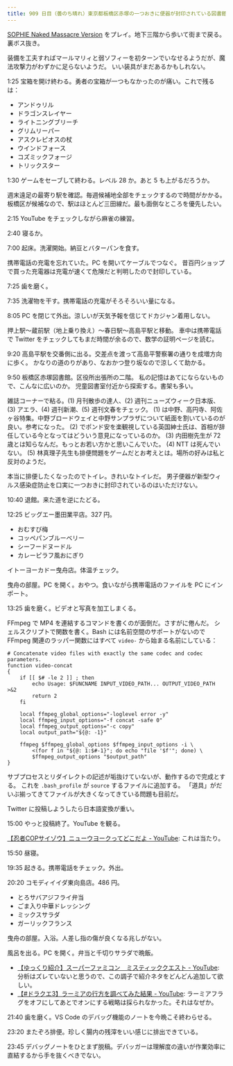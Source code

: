 ```yaml
---
title: 909 日目（曇のち晴れ）東京都板橋区赤塚の一つおきに便器が封印されている図書館
---
```


[SOPHIE Naked Massacre Version][dtp22b] をプレイ。地下三階から歩いて街まで戻る。裏ボス抜き。

装備を工夫すればマールマリィと弱ソフィーを初ターンでいなせるようだが、魔法攻撃力がわずかに足らないようだ。
いい装具がまだあるかもしれない。

1:25 宝箱を開け終わる。勇者の宝箱が一つもなかったのが痛い。これで残るは：

* アンドゥリル
* ドラゴンスレイヤー
* ライトニングブリーチ
* グリムリーパー
* アスクレピオスの杖
* ウインドフォース
* コズミックフォージ
* トリックスター

1:30 ゲームをセーブして終わる。レベル 28 か。あと 5 も上がるだろうか。

週末遠足の最寄り駅を確認。毎週候補地全部をチェックするので時間がかかる。
板橋区が候補なので、駅はほとんど三田線だ。最も面倒なところを優先したい。

2:15 YouTube をチェックしながら麻雀の練習。

2:40 寝るか。

7:00 起床。洗濯開始。納豆とバターパンを食す。

携帯電話の充電を忘れていた。PC を開いてケーブルでつなぐ。
昔百円ショップで買った充電器は充電が速くて危険だと判明したので封印している。

7:25 歯を磨く。

7:35 洗濯物を干す。携帯電話の充電がそろそろいい量になる。

8:05 PC を閉じて外出。涼しいが天気予報を信じてドカジャン着用しない。

押上駅～蔵前駅（地上乗り換え）～春日駅～高島平駅と移動。
車中は携帯電話で Twitter をチェックしてもまだ時間が余るので、数学の証明ページを読む。

9:20 高島平駅を交番側に出る。交差点を渡って高島平警察署の通りを成増方向に歩く。
かなりの道のりがあり、なおかつ登り坂なので涼しくて助かる。

9:50 板橋区赤塚図書館。区役所出張所の二階。
私の記憶はあてにならないもので、こんなに広いのか。
児童図書室付近から探索する。書架も多い。

雑誌コーナーで粘る。(1) 月刊散歩の達人、(2) 週刊ニューズウィーク日本版、(3) アエラ、(4) 週刊新潮、(5) 週刊文春をチェック。
(1) は中野、高円寺、阿佐ヶ谷特集。中野ブロードウェイと中野サンプラザについて紙面を割いているのが良い。参考になった。
(2) でポンド安を楽観視している英国紳士氏は、首相が辞任している今となってはどういう意見になっているのか。
(3) 内田樹先生が 72 歳とは知らなんだ。もっとお若い方かと思いこんでいた。
(4) NTT は死んでいない。
(5) 林真理子先生も排便問題をゲームだとお考えとは。場所の好みは私と反対のようだ。

本当に排便したくなったのでトイレ。きれいなトイレだ。
男子便器が新型ウィルス感染症防止を口実に一つおきに封印されているのはいただけない。

10:40 退館。来た道を逆にたどる。

12:25 ビッグエー墨田業平店。327 円。

* おむすび梅
* コッペパンブルーベリー
* シーフードヌードル
* カレーピラフ風おにぎり

イトーヨーカドー曳舟店。体温チェック。

曳舟の部屋。PC を開く。おやつ。食いながら携帯電話のファイルを PC にインポート。

13:25 歯を磨く。ビデオと写真を加工しまくる。

FFmpeg で MP4 を連結するコマンドを書くのが面倒だ。さすがに倦んだ。
シェルスクリプトで関数を書く。Bash には名前空間のサポートがないので
FFmpeg 関連のラッパー関数にはすべて `video-` から始まる名前にしている：

```shell
# Concatenate video files with exactly the same codec and codec parameters.
function video-concat
{
    if [[ $# -le 2 ]] ; then
        echo Usage: $FUNCNAME INPUT_VIDEO_PATH... OUTPUT_VIDEO_PATH >&2
        return 2
    fi

    local ffmpeg_global_options="-loglevel error -y"
    local ffmpeg_input_options="-f concat -safe 0"
    local ffmpeg_output_options="-c copy"
    local output_path="${@: -1}"

    ffmpeg $ffmpeg_global_options $ffmpeg_input_options -i \
        <(for f in "${@: 1:$#-1}"; do echo "file '$f'"; done) \
        $ffmpeg_output_options "$output_path"
}
```

サブプロセスとリダイレクトの記述が垢抜けていないが、動作するので完成とする。
これを `.bash_profile` が `source` するファイルに追加する。
「道具」がだいぶ揃ってきてファイルが大きくなってきている問題も目前だ。

Twitter に投稿しようしたら日本語変換が重い。

15:00 やっと投稿終了。YouTube を観る。

[【忍者COPサイゾウ】ニューウヨークってどこだよ - YouTube](https://www.youtube.com/watch?v=iHjb26pN7Vk):
これは当たり。

15:50 昼寝。

19:35 起きる。携帯電話をチェック。外出。

20:20 コモディイイダ東向島店。486 円。

* とろサバアジフライ弁当
* ごま入り中華ドレッシング
* ミックスサラダ
* ガーリックフランス

曳舟の部屋。入浴。人差し指の傷が良くなる兆しがない。

風呂を出る。PC を開く。弁当と千切りサラダで晩飯。

* [【ゆっくり紹介】スーパーファミコン　ミスティッククエスト - YouTube](https://www.youtube.com/watch?v=YXoVG_VIeHM):
  分析はズレていないと思うので、この調子で紹介ネタをどんどん追加して欲しい。
* [【&#x23;ドラクエ3】ラーミアの行方を調べてみた結果 - YouTube](https://www.youtube.com/watch?v=slOZL_94sMo):
  ラーミアフラグをオフにしてあとでオンにする戦略は採られなかった。それはなぜか。

21:40 歯を磨く。VS Code のデバッグ機能のノートを今晩こそ終わらせる。

23:20 またぞろ排便。珍しく腸内の残滓をいい感じに排出できている。

23:45 デバッグノートをひとまず脱稿。デバッガーは理解度の違いが作業効率に直結するから手を抜くべきでない。

[dtp22b]: https://www.dlsite.com/maniax/work/=/product_id/RJ424807/
